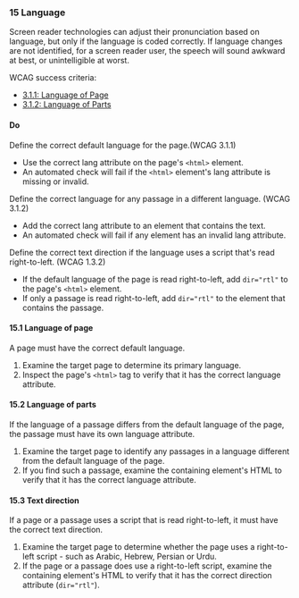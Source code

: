 ### 15 Language

Screen reader technologies can adjust their pronunciation based on language, but only if the language is coded correctly. If language changes are not identified, for a screen reader user, the speech will sound awkward at best, or unintelligible at worst.

WCAG success criteria:

- [3.1.1: Language of Page](https://www.w3.org/WAI/WCAG21/Understanding/language-of-page.html)
- [3.1.2: Language of Parts](https://www.w3.org/WAI/WCAG21/Understanding/language-of-parts.html)

#### Do

Define the correct default language for the page.(WCAG 3.1.1)

- Use the correct lang attribute on the page's `<html>` element.
- An automated check will fail if the `<html>` element's lang attribute is missing or invalid.

Define the correct language for any passage in a different language. (WCAG 3.1.2)

- Add the correct lang attribute to an element that contains the text.
- An automated check will fail if any element has an invalid lang attribute.

Define the correct text direction if the language uses a script that's read right-to-left. (WCAG 1.3.2)

- If the default language of the page is read right-to-left, add `dir="rtl"` to the page's `<html>` element.
- If only a passage is read right-to-left, add `dir="rtl"` to the element that contains the passage.

#### 15.1 Language of page

A page must have the correct default language.

1. Examine the target page to determine its primary language.
2. Inspect the page's `<html>` tag to verify that it has the correct language attribute.

#### 15.2 Language of parts

If the language of a passage differs from the default language of the page, the passage must have its own language attribute.

1. Examine the target page to identify any passages in a language different from the default language of the page.
2. If you find such a passage, examine the containing element's HTML to verify that it has the correct language attribute.

#### 15.3 Text direction

If a page or a passage uses a script that is read right-to-left, it must have the correct text direction.

1. Examine the target page to determine whether the page uses a right-to-left script - such as Arabic, Hebrew, Persian or Urdu.
2. If the page or a passage does use a right-to-left script, examine the containing element's HTML to verify that it has the correct direction attribute (`dir="rtl"`).
